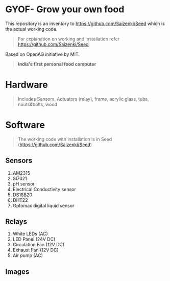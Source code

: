 # GYOF- Grow your own food
This repository is an inventory to https://github.com/Saizenki/Seed which is the actual working code.
> For explanation on working and installation refer https://github.com/Saizenki/Seed

Based on OpenAG initiative by MIT.
> **India's first personal food computer**
# Hardware
> Includes Sensors, Actuators (relay), frame, acrylic glass, tubs, nuuts&bolts, wood

# Software
> The working code with installation is in Seed (https://github.com/Saizenki/Seed)

## Sensors
1. AM2315
2. SI7021
3. pH sensor
4. Electrical Conductivity sensor
5. DS18B20 
6. DHT22
7. Optomax digital liquid sensor

## Relays 
1. White LEDs (AC)
2. LED Panel (24V DC)
3. Circulation Fan (12V DC)
4. Exhaust Fan (12V DC)
5. Air pump (AC)

## Images 

